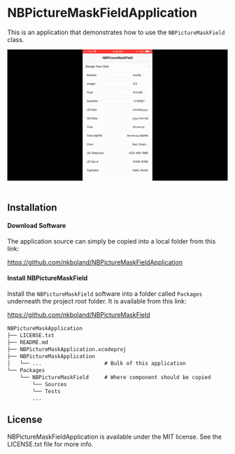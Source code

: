 # NBPictureMaskFieldApplication

This is an application that demonstrates how to use the `NBPictureMaskField` class.

<a href="https://github.com/nkboland/NBPictureMaskField">
<img src="https://github.com/nkboland/blobs/blob/master/nbpicturemaskfield/gifs/screen1.gif" height="300" /></a>
<br><br/>

## Installation

#### Download Software

The application source can simply be copied into a local folder from this link:

https://github.com/nkboland/NBPictureMaskFieldApplication

#### Install NBPictureMaskField

Install the `NBPictureMaskField` software into a folder called `Packages` underneath the project root folder. It is available from this link:

https://github.com/nkboland/NBPictureMaskField

    NBPictureMaskApplication
    ├── LICENSE.txt
    ├── README.md
    ├── NBPictureMaskApplication.xcodeproj
    ├── NBPictureMaskApplication
    │   └── ...                    # Bulk of this application
    └── Packages
        └── NBPictureMaskField     # Where component should be copied
            └── Sources
            └── Tests
            ...

## License
NBPictureMaskFieldApplication is available under the MIT license.
See the LICENSE.txt file for more info.
